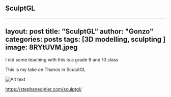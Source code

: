 ## SculptGL 

---
layout: post
title: "SculptGL"
author: "Gonzo"
categories: posts
tags: [3D modelling, sculpting ]
image: 8RYtUVM.jpeg
---


I did some teaching with this is a grade 9 and 10 class

This is my take on Thanos in SculptGL

![Alt text](https://i.imgur.com/8RYtUVM.jpeg)

https://stephaneginier.com/sculptgl/
